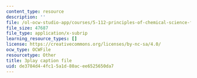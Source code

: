 ```yaml
---
content_type: resource
description: ''
file: /ol-ocw-studio-app/courses/5-112-principles-of-chemical-science-fall-2005/de3784d44fc15a1d80acee6525650da7_LRFbAo-RIIU.vtt
file_size: 47687
file_type: application/x-subrip
learning_resource_types: []
license: https://creativecommons.org/licenses/by-nc-sa/4.0/
ocw_type: OCWFile
resourcetype: Other
title: 3play caption file
uid: de3784d4-4fc1-5a1d-80ac-ee6525650da7
---
```

